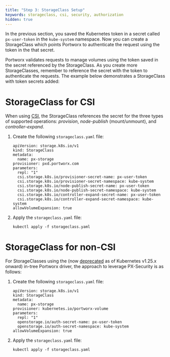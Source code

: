 ```yaml
---
title: "Step 3: StorageClass Setup"
keywords: storageclass, csi, security, authorization
hidden: true
---
```


In the previous section, you saved the Kubernetes token in a secret called
`px-user-token` in the `kube-system` namespace. Now you can create a StorageClass
which points Portworx to authenticate the request using the token in the
that secret.

Portworx validates requests to manage volumes using the token saved in the secret referenced by the StorageClass. As you create more 
StorageClasses, remember to reference the secret with the token to authenticate the requests. 
The example below demonstrates a StorageClass with token secrets added:

# StorageClass for CSI

When using [CSI](/operations/operate-kubernetes/storage-operations/csi/), the StorageClass references the secret for the three types
of supported operations: _provision_, _node-publish_ (mount/unmount), and
_controller-expand_.

1. Create the following `storageclass.yaml` file:

    ```
    apiVersion: storage.k8s.io/v1
    kind: StorageClass
    metadata:
      name: px-storage
    provisioner: pxd.portworx.com
    parameters:
      repl: "1"
      csi.storage.k8s.io/provisioner-secret-name: px-user-token
      csi.storage.k8s.io/provisioner-secret-namespace: kube-system
      csi.storage.k8s.io/node-publish-secret-name: px-user-token
      csi.storage.k8s.io/node-publish-secret-namespace: kube-system
      csi.storage.k8s.io/controller-expand-secret-name: px-user-token
      csi.storage.k8s.io/controller-expand-secret-namespace: kube-system
    allowVolumeExpansion: true
    ```

2. Apply the `storageclass.yaml` file:

    ```
    kubectl apply -f storageclass.yaml
    ```

# StorageClass for non-CSI

For StorageClasses using the (now [deprecated](https://kubernetes.io/blog/2022/09/26/storage-in-tree-to-csi-migration-status-update-1.25/#:~:text=Portworx,1.29%20(Target)) as of Kubernetes v1.25.x onward) in-tree Portworx driver, the approach to leverage PX-Security is as follows:

1. Create the following `storageclass.yaml` file:

    ```
    apiVersion: storage.k8s.io/v1
    kind: StorageClass
    metadata:
      name: px-storage
    provisioner: kubernetes.io/portworx-volume
    parameters:
      repl: "1"
      openstorage.io/auth-secret-name: px-user-token
      openstorage.io/auth-secret-namespace: kube-system
    allowVolumeExpansion: true
    ```

2. Apply the `storageclass.yaml` file:

    ```
    kubectl apply -f storageclass.yaml
    ```
